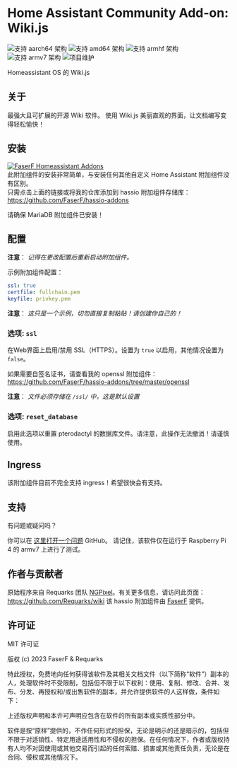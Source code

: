 # Home Assistant Community Add-on: Wiki.js
![支持 aarch64 架构][aarch64-shield] ![支持 amd64 架构][amd64-shield] ![支持 armhf 架构][armhf-shield] ![支持 armv7 架构][armv7-shield]
![项目维护][maintenance-shield]

Homeassistant OS 的 Wiki.js

## 关于

最强大且可扩展的开源 Wiki 软件。
使用 Wiki.js 美丽直观的界面，让文档编写变得轻松愉快！

## 安装

[![FaserF Homeassistant Addons](https://my.home-assistant.io/badges/supervisor_add_addon_repository.svg)](https://my.home-assistant.io/redirect/supervisor_add_addon_repository/?repository_url=https%3A%2F%2Fgithub.com%2FFaserF%2Fhassio-addons)
<br />
此附加组件的安装非常简单，与安装任何其他自定义 Home Assistant 附加组件没有区别。<br />
只需点击上面的链接或将我的仓库添加到 hassio 附加组件存储库： <https://github.com/FaserF/hassio-addons>

请确保 MariaDB 附加组件已安装！

## 配置

**注意**： _记得在更改配置后重新启动附加组件。_

示例附加组件配置：

```yaml
ssl: true
certfile: fullchain.pem
keyfile: privkey.pem
```

**注意**： _这只是一个示例，切勿直接复制粘贴！请创建你自己的！_

### 选项: `ssl`

在Web界面上启用/禁用 SSL（HTTPS）。设置为 `true` 以启用，其他情况设置为 `false`。

如果需要自签名证书，请查看我的 openssl 附加组件： <https://github.com/FaserF/hassio-addons/tree/master/openssl>

**注意**： _文件必须存储在 `/ssl/` 中，这是默认设置_

### 选项: `reset_database`

启用此选项以重置 pterodactyl 的数据库文件。请注意，此操作无法撤消！请谨慎使用。

## Ingress

该附加组件目前不完全支持 ingress！希望很快会有支持。

## 支持

有问题或疑问吗？

你可以在 [这里打开一个问题][issue] GitHub。
请记住，该软件仅在运行于 Raspberry Pi 4 的 armv7 上进行了测试。

## 作者与贡献者

原始程序来自 Requarks 团队 [NGPixel][NGPixel]。有关更多信息，请访问此页面： <https://github.com/Requarks/wiki>
该 hassio 附加组件由 [FaserF] 提供。

## 许可证

MIT 许可证

版权 (c) 2023 FaserF & Requarks

特此授权，免费地向任何获得该软件及其相关文档文件（以下简称“软件”）副本的人，处理软件时不受限制，包括但不限于以下权利：使用、复制、修改、合并、发布、分发、再授权和/或出售软件的副本，并允许提供软件的人这样做，条件如下：

上述版权声明和本许可声明应包含在软件的所有副本或实质性部分中。

软件是按“原样”提供的，不作任何形式的担保，无论是明示的还是暗示的，包括但不限于对适销性、特定用途适用性和不侵权的担保。在任何情况下，作者或版权持有人均不对因使用或其他交易而引起的任何索赔、损害或其他责任负责，无论是在合同、侵权或其他情况下。

[maintenance-shield]: https://img.shields.io/maintenance/yes/2024.svg
[aarch64-shield]: https://img.shields.io/badge/aarch64-yes-green.svg
[amd64-shield]: https://img.shields.io/badge/amd64-yes-green.svg
[armhf-shield]: https://img.shields.io/badge/armhf-yes-green.svg
[armv7-shield]: https://img.shields.io/badge/armv7-yes-green.svg
[FaserF]: https://github.com/FaserF/
[issue]: https://github.com/FaserF/hassio-addons/issues
[NGPixel]: https://github.com/NGPixel